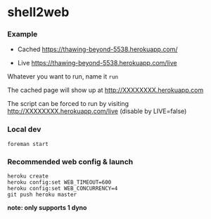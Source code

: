 # shell2web

### Example

 - Cached https://thawing-beyond-5538.herokuapp.com/

 - Live https://thawing-beyond-5538.herokuapp.com/live

Whatever you want to run, name it `run`

The cached page will show up at http://XXXXXXXX.herokuapp.com

The script can be forced to run by visiting http://XXXXXXXX.herokuapp.com/live (disable by LIVE=false)

### Local dev 

    foreman start

### Recommended web config & launch

    heroku create
    heroku config:set WEB_TIMEOUT=600
    heroku config:set WEB_CONCURRENCY=4
    git push heroku master


**note: only supports 1 dyno**
